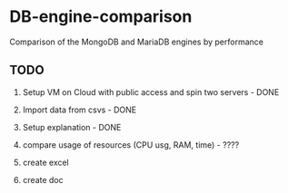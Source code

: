 # DB-engine-comparison

Comparison of the MongoDB and MariaDB engines by performance  

## TODO

1. Setup VM on Cloud with public access and spin two servers - DONE

2. Import data from csvs - DONE

3. Setup explanation - DONE

4. compare usage of resources (CPU usg, RAM, time) - ????

5. create excel

6. create doc
